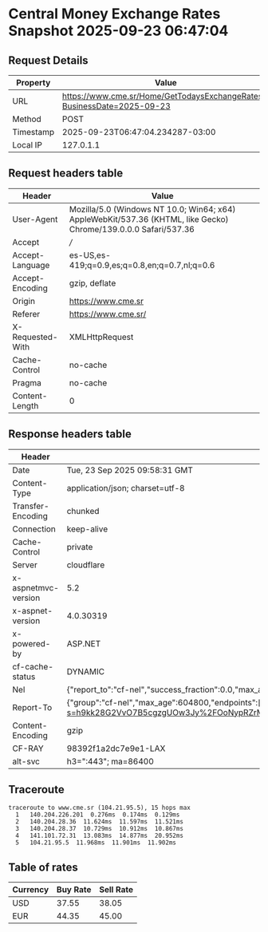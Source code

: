 # Central Money Exchange Rates Snapshot 2025-09-23 06:47:04
## Request Details

| Property | Value |
|----------|-------|
| URL | https://www.cme.sr/Home/GetTodaysExchangeRates/?BusinessDate=2025-09-23 |
| Method | POST |
| Timestamp | 2025-09-23T06:47:04.234287-03:00 |
| Local IP | 127.0.1.1 |
    
## Request headers table

| Header | Value |
|--------|-------|
| User-Agent | Mozilla/5.0 (Windows NT 10.0; Win64; x64) AppleWebKit/537.36 (KHTML, like Gecko) Chrome/139.0.0.0 Safari/537.36 |
| Accept | */* |
| Accept-Language | es-US,es-419;q=0.9,es;q=0.8,en;q=0.7,nl;q=0.6 |
| Accept-Encoding | gzip, deflate |
| Origin | https://www.cme.sr |
| Referer | https://www.cme.sr/ |
| X-Requested-With | XMLHttpRequest |
| Cache-Control | no-cache |
| Pragma | no-cache |
| Content-Length | 0 |

    
## Response headers table
| Header | Value |
|--------|-------|
| Date | Tue, 23 Sep 2025 09:58:31 GMT |
| Content-Type | application/json; charset=utf-8 |
| Transfer-Encoding | chunked |
| Connection | keep-alive |
| Cache-Control | private |
| Server | cloudflare |
| x-aspnetmvc-version | 5.2 |
| x-aspnet-version | 4.0.30319 |
| x-powered-by | ASP.NET |
| cf-cache-status | DYNAMIC |
| Nel | {"report_to":"cf-nel","success_fraction":0.0,"max_age":604800} |
| Report-To | {"group":"cf-nel","max_age":604800,"endpoints":[{"url":"https://a.nel.cloudflare.com/report/v4?s=h9kk28G2VvO7B5cgzgUOw3Jy%2FOoNypRZrMqtrcxqT3pJY9mv4mgZiMAPQbFr66O3BGydRZwSZ3cUy%2Fkyt0tqtTp40OHijcrRA%2Bw%3D"}]} |
| Content-Encoding | gzip |
| CF-RAY | 98392f1a2dc7e9e1-LAX |
| alt-svc | h3=":443"; ma=86400 |

## Traceroute 

```
traceroute to www.cme.sr (104.21.95.5), 15 hops max
  1   140.204.226.201  0.276ms  0.174ms  0.129ms 
  2   140.204.28.36  11.624ms  11.597ms  11.521ms 
  3   140.204.28.37  10.729ms  10.912ms  10.867ms 
  4   141.101.72.31  13.083ms  14.877ms  20.952ms 
  5   104.21.95.5  11.968ms  11.901ms  11.902ms 

```


## Table of rates

| Currency | Buy Rate | Sell Rate |
|----------|----------|-----------|
| USD | 37.55 | 38.05 |
| EUR | 44.35 | 45.00 |
